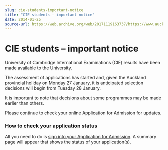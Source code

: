 ```yaml
---
slug: cie-students-important-notice
title: "CIE students – important notice"
date: 2014-01-25
source-url: https://web.archive.org/web/20171119163737/https://www.auckland.ac.nz/en/about/news-events-and-notices/notices/notices-2014/cie-students-_-important-notice.html
---
```

CIE students – important notice
===============================

University of Cambridge International Examinations (CIE) results have been made available to the University.

The assessment of applications has started and, given the Auckland provincial holiday on Monday 27 January, it is anticipated selection decisions will begin from Tuesday 28 January.

It is important to note that decisions about some programmes may be made earlier than others.

Please continue to check your online Application for Admission for updates.

### **How to check your application status**

All you need to do is [sign into your Application for Admission](https://mail.auckland.ac.nz/owa/redir.aspx?C=5kPWnTvLT0C3fhQo4cWcPz_kTvPH7NAIrYmxqJTUPrJm0nr5z6rs3GAq2NsRsnxgOPnnxLbPhoY.&URL=https%3a%2f%2fapply.auckland.ac.nz%2f). A summary page will appear that shows the status of your application(s).